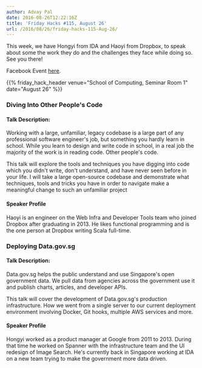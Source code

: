 ```yaml
---
author: Advay Pal
date: 2016-08-26T12:22:16Z
title: 'Friday Hacks #115, August 26'
url: /2016/08/26/friday-hacks-115-Aug-26/
---
```


This week, we have Hongyi from IDA and Haoyi from Dropbox, to speak about some the work they do and the challenges they face while doing so. See you there!

Facebook Event [here](https://www.facebook.com/events/1063825533713913/).

{{% friday_hack_header venue="School of Computing, Seminar Room 1" date="August 26" %}}

### Diving Into Other People's Code

#### Talk Description:

Working with a large, unfamiliar, legacy codebase is a large part of any professional 
software engineer's job, but something you hardly learn in school. While you learn to
design and write code in school, in a real job the majority of the work is in reading 
code. Other people's code.

This talk will explore the tools and techniques you have digging into code which you 
didn't write, don't understand, and have never seen before in your life. I will take a
large open-source codebase and demonstrate what techniques, tools and tricks you 
have in order to navigate make a meaningful change to such an unfamiliar project

#### Speaker Profile

Haoyi is an engineer on the Web Infra and Developer Tools team who joined Dropbox after graduating in 2013. He likes functional programming and is the one person at Dropbox writing Scala full-time.



### Deploying Data.gov.sg

#### Talk Description:

Data.gov.sg helps the public understand and use Singapore's open government data. We pull data from agencies across the government use it and publish charts, articles, and developer APIs. 

This talk will cover the development of Data.gov.sg's production infrastructure. How we went from a single server to our current deployment environment involving Docker, Git hooks, multiple AWS services and more.

#### Speaker Profile

Hongyi worked as a product manager at Google from 2011 to 2013. During that time he worked on Spanner with the infrastructure team and the UI redesign of Image Search. He's currently back in Singapore working at IDA on a new team trying to make the government more data driven.

